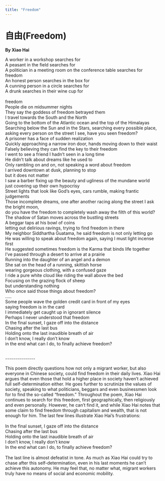 ```yaml
---
title: "Freedom"
---
```


# 自由(Freedom)
**By Xiao Hai**


A worker in a workshop searches for<br />
A peasant in the field searches for<br />
A politician in a meeting room on the conference table	searches for 		
freedom<br />
An honest person searches in the box for	<br />
A cunning person in a circle searches for<br />
A drunk searches in their wine cup for	<br />	
freedom<br />
People die on midsummer nights<br />
They say the goddess of freedom betrayed them<br />
I travel towards the South and the North<br />
Going to the bottom of the Atlantic ocean and the top of the Himalayas<br />
Searching below the Sun and in the Stars, searching every possible place, asking every person on the street I see, have you seen freedom?<br />
A prisoner has a face of sudden realization<br />
Quickly approaching a narrow iron door, hands moving down to their waist<br />
Falsely believing they can find the key to their freedom<br />
I went to see a friend I hadn’t seen in a long time<br />
He didn’t talk about dreams like he used to<br />
Only rambling on and on, not speaking a word about freedom<br />
I arrived downtown at dusk, planning to stop<br />
but it does not matter<br />
I saw a barber fixing up the beauty and ugliness of the mundane world<br />
just covering up their own hypocrisy <br />
Street lights that look like God’s eyes, cars rumble, making frantic judgements<br />
Those incomplete dreams, one after another racing along the street
I ask the bright moon,<br />
do you have the freedom to completely wash away the filth of this world?<br />
The shadow of Satan moves across the bustling streets<br />
A beggar taps at his bowl of coins<br />
letting out delirious ravings, trying to find freedom in there<br />
My neighbor Siddhartha Guatama, he said freedom is not only letting go<br />
He was willing to speak about freedom again, saying I must light incense first<br />
He suggested sometimes freedom is the Karma that binds life together<br />
I’ve passed through a desert to arrive at a prairie<br />
Running into the daughter of an angel and a demon<br />
She sat on the head of a running, skittish horse <br />
wearing gorgeous clothing, with a confused gaze<br />
I ride a pure white cloud like riding the wall above the bed<br />
Focusing on the grazing flock of sheep <br />
but understanding nothing<br />
Who once said those things about freedom?<br />
…..<br />
Some people wave the golden credit card in front of my eyes<br />
saying freedom is in the card<br />
I immediately get caught up in ignorant silence<br />
Perhaps I never understood that freedom<br />
In the final sunset, I gaze off into the distance<br />
Chasing after the last bus<br />
Holding onto the last inaudible breath of air <br />
I don’t know, I really don’t know<br />
in the end what can I do, to finally achieve freedom?<br />
<br />

---------------<br />

This poem directly questions how not only a migrant worker, but also everyone in Chinese society, could find freedom in their daily lives. Xiao Hai argues that even those that hold a higher place in society haven’t achieved full self-determination either. He goes further to scrutinize the values of society, speaking to what politicians, beggars and even businessmen look for to find the so-called “freedom.” Throughout the poem, Xiao Hai continues to search for this freedom, first geographically, then religiously and even personally. However, he can’t find it, and while Xiao Hai notes that some claim to find freedom through capitalism and wealth, that is not enough for him. The last few lines illustrate Xiao Hai’s frustrations: <br />
<br />
In the final sunset, I gaze off into the distance<br />
Chasing after the last bus<br />
Holding onto the last inaudible breath of air <br />
I don’t know, I really don’t know<br />
In the end what can I do, to finally achieve freedom?<br />
<br />
The last line is almost defeatist in tone. As much as Xiao Hai could try to chase after this self-determination, even in his last moments he can’t achieve this autonomy. He may feel that, no matter what, migrant workers truly have no means of social and economic mobility. 
